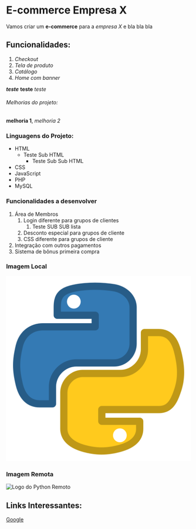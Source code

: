 # E-commerce Empresa X

Vamos criar um **e-commerce** para a *empresa X* e bla bla bla

## Funcionalidades:

1. _Checkout_
2. _Tela de produto_
3. _Catálogo_
4. _Home com banner_

_**teste**_ **teste** _teste_

###### Melhorias do projeto:

__melhoria 1__, _melhoria 2_

### Linguagens do Projeto:

* HTML
    * Teste Sub HTML
        * Teste Sub Sub HTML
* CSS
* JavaScript
* PHP
* MySQL

### Funcionalidades a desenvolver

1. Área de Membros
    1. Login diferente para grupos de clientes
        1. Teste SUB SUB lista
    2. Desconto especial para grupos de cliente
    3. CSS diferente para grupos de cliente
2. Integração com outros pagamentos
3. Sistema de bônus primeira compra

### Imagem Local

![Logo do Python Local](img/python.png)


### Imagem Remota

![Logo do Python Remoto](https://img.icons8.com/metro/452/python.png)

## Links Interessantes:

[Google](https://www.google.com)
